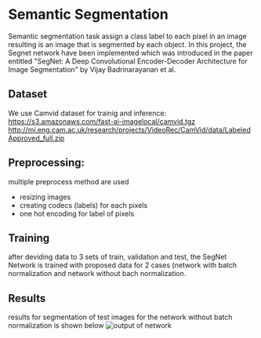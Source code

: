 # Semantic Segmentation

Semantic segmentation task assign a class label to each pixel in an image resulting is an image that is segmented by each object.
In this project, the Segnet network have been implemented which was introduced in the paper entitled "SegNet: A Deep Convolutional Encoder-Decoder Architecture for Image Segmentation" by Vijay Badrinarayanan et al. 

## Dataset
We use Camvid dataset for trainig and inference:
https://s3.amazonaws.com/fast-ai-imagelocal/camvid.tgz <br/>
http://mi.eng.cam.ac.uk/research/projects/VideoRec/CamVid/data/LabeledApproved_full.zip <br/>

## Preprocessing:
multiple preprocess method are used 
- resizing images
- creating codecs (labels) for each pixels
- one hot encoding for label of pixels

## Training
after deviding data to 3 sets of train, validation and test, the SegNet Network is trained with proposed data for 2 cases (network with batch normalization and network without bach normalization. 


## Results
results for segmentation of test images for the network without batch normalization is shown below
![output of network](output.png "output of network for segmentation")
